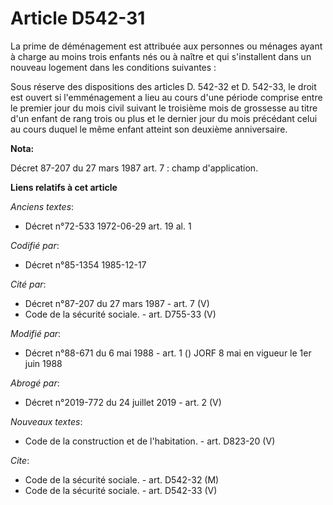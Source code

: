 # Article D542-31

La prime de déménagement est attribuée aux personnes ou ménages ayant à charge au moins trois enfants nés ou à naître et qui
s'installent dans un nouveau logement dans les conditions suivantes :

Sous réserve des dispositions des articles D. 542-32 et D. 542-33, le droit est ouvert si l'emménagement a lieu au cours
d'une période comprise entre le premier jour du mois civil suivant le troisième mois de grossesse au titre d'un enfant de
rang trois ou plus et le dernier jour du mois précédant celui au cours duquel le même enfant atteint son deuxième
anniversaire.

**Nota:**

Décret 87-207 du 27 mars 1987 art. 7 : champ d'application.

**Liens relatifs à cet article**

_Anciens textes_:

  - Décret n°72-533 1972-06-29 art. 19 al. 1

_Codifié par_:

  - Décret n°85-1354 1985-12-17

_Cité par_:

  - Décret n°87-207 du 27 mars 1987 - art. 7 (V)
  - Code de la sécurité sociale. - art. D755-33 (V)

_Modifié par_:

  - Décret n°88-671 du 6 mai 1988 - art. 1 () JORF 8 mai en vigueur le 1er juin 1988

_Abrogé par_:

  - Décret n°2019-772 du 24 juillet 2019 - art. 2 (V)

_Nouveaux textes_:

  - Code de la construction et de l'habitation. - art. D823-20 (V)

_Cite_:

  - Code de la sécurité sociale. - art. D542-32 (M)
  - Code de la sécurité sociale. - art. D542-33 (V)
